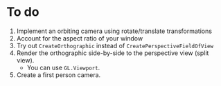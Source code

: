 # To do
1. Implement an orbiting camera using rotate/translate transformations
1. Account for the aspect ratio of your window
1. Try out `CreateOrthographic` instead of `CreatePerspectiveFieldOfView`
1. Render the orthographic side-by-side to the perspective view (split view).
	+ You can use `GL.Viewport`.
1. Create a first person camera.

